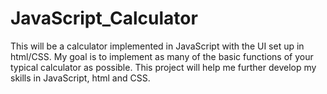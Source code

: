 # JavaScript_Calculator
This will be a calculator implemented in JavaScript with the UI set up in html/CSS. My goal is to implement as many of the basic functions of your typical calculator as possible. This project will help me further develop my skills in JavaScript, html and CSS.
